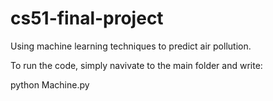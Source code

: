 # cs51-final-project
Using machine learning techniques to predict air pollution.

To run the code, simply navivate to the main folder and write:

python Machine.py